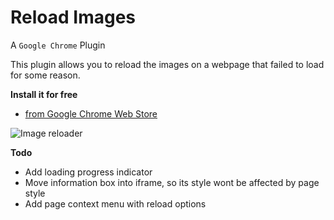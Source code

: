 # Reload Images
A `Google Chrome` Plugin

This plugin allows you to reload the images on a webpage that failed to load for some reason.

**Install it for free**

- [from Google Chrome Web Store](https://chrome.google.com/webstore/detail/images-reloader/cfnnfecmcnfcjohnkmaojedpmnjpeoik)

![Image reloader](/img/screen_1.png?raw=true "Image reloader")

**Todo**

- Add loading progress indicator
- Move information box into iframe, so its style wont be affected by page style
- Add page context menu with reload options
